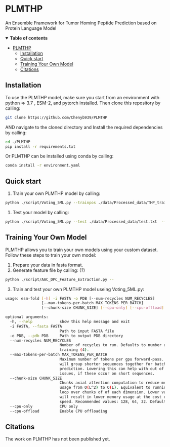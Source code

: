 # PLMTHP
An Ensemble Framework for Tumor Homing Peptide Prediction based on Protein Language Model

</details>

<details open><summary><b>Table of contents</b></summary>

- [PLMTHP](#plmthp)
  - [Installation ](#installation-)
  - [Quick start ](#quick-start-)
  - [Training Your Own Model ](#training-your-own-model-)
  - [Citations ](#citations-)
</details>


## Installation <a name="Installation"></a>
To use the PLMTHP model, make sure you start from an environment with python => 3.7 , ESM-2, and  pytorch installed.
Then clone this repository by calling: 

```bash
git clone https://github.com/Chenyb939/PLMTHP
```
AND navigate to the cloned directory and Install the required dependencies by calling: 
```bash
cd ./PLMTHP
pip install -r requirements.txt
```
Or PLMTHP can be installed using conda by calling: 
```bash
conda install -r environment.yaml
```
## Quick start <a name="quickstart"></a>
1. Train your own PLMTHP model by calling:
```bash
python ./script/Voting_5ML.py --trainpos ./data/Processed_data/THP_train.txt --trainneg ./data/Processed_data/non_THP_train.txt --output_dir [output_dir]
```  
1. Test your model by calling:
```bash
python ./script/Voting_5ML.py --test ./data/Processed_data/test.txt  --output_dir [output_dir]
```  
## Training Your Own Model <a name="ownmodel"></a>
PLMTHP allows you to train your own models using your custom dataset. Follow these steps to train your own model:
1. Prepare your data in fasta format.
2. Generate feature file by calling: (?)

```bash
python ./script/AAC_DPC_Feature_Extraction.py --
```  

3. Train and test your own PLMTHP model useing Voting_5ML.py:

```bash
usage: esm-fold [-h] -i FASTA -o PDB [--num-recycles NUM_RECYCLES]
                [--max-tokens-per-batch MAX_TOKENS_PER_BATCH]
                [--chunk-size CHUNK_SIZE] [--cpu-only] [--cpu-offload]

optional arguments:
  -h, --help            show this help message and exit
  -i FASTA, --fasta FASTA
                        Path to input FASTA file
  -o PDB, --pdb PDB     Path to output PDB directory
  --num-recycles NUM_RECYCLES
                        Number of recycles to run. Defaults to number used in
                        training (4).
  --max-tokens-per-batch MAX_TOKENS_PER_BATCH
                        Maximum number of tokens per gpu forward-pass. This
                        will group shorter sequences together for batched
                        prediction. Lowering this can help with out of memory
                        issues, if these occur on short sequences.
  --chunk-size CHUNK_SIZE
                        Chunks axial attention computation to reduce memory
                        usage from O(L^2) to O(L). Equivalent to running a for
                        loop over chunks of of each dimension. Lower values
                        will result in lower memory usage at the cost of
                        speed. Recommended values: 128, 64, 32. Default: None.
  --cpu-only            CPU only
  --cpu-offload         Enable CPU offloading
```  

## Citations <a name="citations"></a>
The work on PLMTHP has not been published yet.